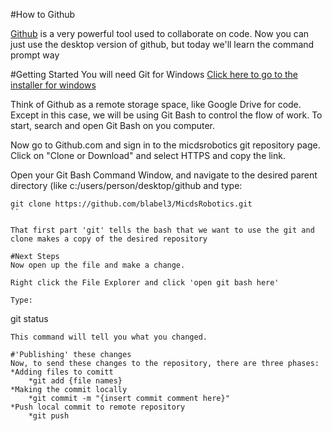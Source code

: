 #How to Github

[Github](https://github.com) is a very powerful tool used to collaborate on code. Now you can just use the desktop version of github, but today we'll learn the command prompt way

#Getting Started
You will need Git for Windows [Click here to go to the installer for windows](https://git-scm.com/download/win)

Think of Github as a remote storage space, like Google Drive for code. Except in this case, we will be using Git Bash to control the flow of work. To start, search and open Git Bash on you computer.

Now go to Github.com and sign in to the micdsrobotics git repository page. Click on "Clone or Download" and select HTTPS and copy the link.

Open your Git Bash Command Window, and navigate to the desired parent directory (like c:/users/person/desktop/github and type:

```
git clone https://github.com/blabel3/MicdsRobotics.git
``

That first part 'git' tells the bash that we want to use the git and clone makes a copy of the desired repository

#Next Steps
Now open up the file and make a change.

Right click the File Explorer and click 'open git bash here'

Type:
```
git status
```
This command will tell you what you changed.

#'Publishing' these changes
Now, to send these changes to the repository, there are three phases:
*Adding files to comitt
	*git add {file names}
*Making the commit locally
	*git commit -m "{insert commit comment here}"
*Push local commit to remote repository
	*git push